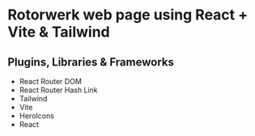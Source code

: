 # Rotorwerk web page using React + Vite & Tailwind

## Plugins, Libraries & Frameworks

- React Router DOM
- React Router Hash Link
- Tailwind
- Vite
- HeroIcons
- React
